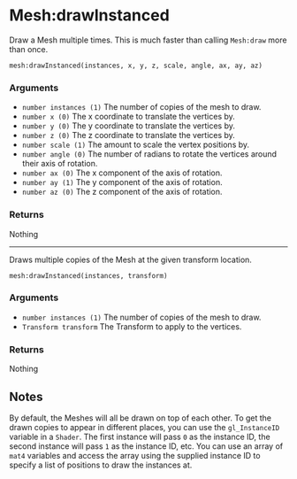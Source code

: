 <!--
category: reference
-->

Mesh:drawInstanced
===

Draw a Mesh multiple times.  This is much faster than calling `Mesh:draw` more than once.

    mesh:drawInstanced(instances, x, y, z, scale, angle, ax, ay, az)

### Arguments

- `number instances (1)` The number of copies of the mesh to draw.
- `number x (0)` The x coordinate to translate the vertices by.
- `number y (0)` The y coordinate to translate the vertices by.
- `number z (0)` The z coordinate to translate the vertices by.
- `number scale (1)` The amount to scale the vertex positions by.
- `number angle (0)` The number of radians to rotate the vertices around their axis of rotation.
- `number ax (0)` The x component of the axis of rotation.
- `number ay (1)` The y component of the axis of rotation.
- `number az (0)` The z component of the axis of rotation.

### Returns

Nothing

---

Draws multiple copies of the Mesh at the given transform location.

    mesh:drawInstanced(instances, transform)

### Arguments

- `number instances (1)` The number of copies of the mesh to draw.
- `Transform transform` The Transform to apply to the vertices.

### Returns

Nothing

Notes
---

By default, the Meshes will all be drawn on top of each other.  To get the drawn copies to appear in
different places, you can use the `gl_InstanceID` variable in a `Shader`.  The first instance will
pass `0` as the instance ID, the second instance will pass `1` as the instance ID, etc.  You can
use an array of `mat4` variables and access the array using the supplied instance ID to specify a
list of positions to draw the instances at.
